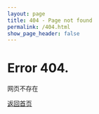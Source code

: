 ```yaml
---
layout: page
title: 404 - Page not found
permalink: /404.html
show_page_header: false
---
```



# Error 404. 
网页不存在

 [返回首页](/)
